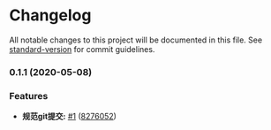 # Changelog

All notable changes to this project will be documented in this file. See [standard-version](https://github.com/conventional-changelog/standard-version) for commit guidelines.

### 0.1.1 (2020-05-08)


### Features

* **规范git提交:** [#1](https://github.com/chenshuhong/study-life/issues/1) ([8276052](https://github.com/chenshuhong/study-life/commit/82760522eec4cadefc740b8826dfccab99ce70ff))
